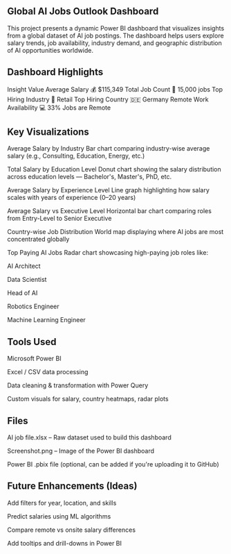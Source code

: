 ## Global AI Jobs Outlook Dashboard
This project presents a dynamic Power BI dashboard that visualizes insights from a global dataset of AI job postings. The dashboard helps users explore salary trends, job availability, industry demand, and geographic distribution of AI opportunities worldwide.

## Dashboard Highlights
Insight	Value
Average Salary	💰 $115,349
Total Job Count	📌 15,000 jobs
Top Hiring Industry	🏢 Retail
Top Hiring Country	🇩🇪 Germany
Remote Work Availability	💻 33% Jobs are Remote

## Key Visualizations
Average Salary by Industry
Bar chart comparing industry-wise average salary (e.g., Consulting, Education, Energy, etc.)

Total Salary by Education Level
Donut chart showing the salary distribution across education levels — Bachelor's, Master's, PhD, etc.

Average Salary by Experience Level
Line graph highlighting how salary scales with years of experience (0–20 years)

Average Salary vs Executive Level
Horizontal bar chart comparing roles from Entry-Level to Senior Executive

Country-wise Job Distribution
World map displaying where AI jobs are most concentrated globally

Top Paying AI Jobs
Radar chart showcasing high-paying job roles like:

AI Architect

Data Scientist

Head of AI

Robotics Engineer

Machine Learning Engineer

## Tools Used
Microsoft Power BI

Excel / CSV data processing

Data cleaning & transformation with Power Query

Custom visuals for salary, country heatmaps, radar plots


## Files
AI job file.xlsx – Raw dataset used to build this dashboard

Screenshot.png – Image of the Power BI dashboard

Power BI .pbix file (optional, can be added if you're uploading it to GitHub)

## Future Enhancements (Ideas)
Add filters for year, location, and skills

Predict salaries using ML algorithms

Compare remote vs onsite salary differences

Add tooltips and drill-downs in Power BI

